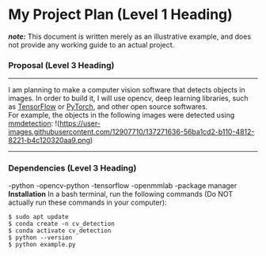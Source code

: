 # **My Project Plan (Level 1 Heading)**
***note:***  This document is written merely as an illustrative example, and does not provide any working guide to an actual project.  
### **Proposal (Level 3 Heading)**
___
 I am planning to make a computer vision software that detects objects in images. In order to build it, I will use opencv, deep learning libraries, such as [TensorFlow](https://www.tensorflow.org/?hl=ko) or [PyTorch](https://pytorch.org/), and other open source softwares.  
 For example, the objects in the following images were detected using 
[mmdetection](https://github.com/open-mmlab/mmdetection):
!(https://user-images.githubusercontent.com/12907710/137271636-56ba1cd2-b110-4812-8221-b4c120320aa9.png)
___
### **Dependencies (Level 3 Heading)**
-python
-opencv-python
-tensorflow
-openmmlab
-package manager  
**Installation**
 In a bash terminal, run the following commands (Do NOT actually run these commands in your computer):
 ```
$ sudo apt update 
$ conda create -n cv_detection 
$ conda activate cv_detection 
$ python --version 
$ python example.py
```


